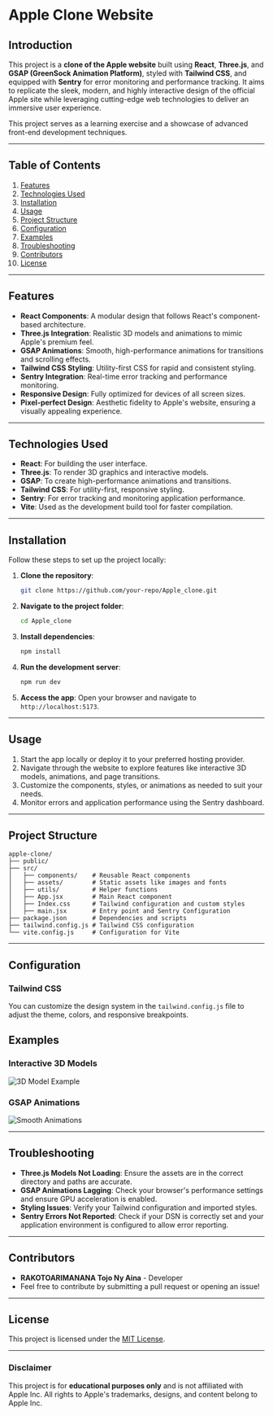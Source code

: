 
# Apple Clone Website

## Introduction

This project is a **clone of the Apple website** built using **React**, **Three.js**, and **GSAP (GreenSock Animation Platform)**, styled with **Tailwind CSS**, and equipped with **Sentry** for error monitoring and performance tracking. It aims to replicate the sleek, modern, and highly interactive design of the official Apple site while leveraging cutting-edge web technologies to deliver an immersive user experience.

This project serves as a learning exercise and a showcase of advanced front-end development techniques.

---

## Table of Contents

1. [Features](#features)  
2. [Technologies Used](#technologies-used)  
3. [Installation](#installation)  
4. [Usage](#usage)  
5. [Project Structure](#project-structure)  
6. [Configuration](#configuration)  
7. [Examples](#examples)  
8. [Troubleshooting](#troubleshooting)  
9. [Contributors](#contributors)  
10. [License](#license)

---

## Features

- **React Components**: A modular design that follows React's component-based architecture.  
- **Three.js Integration**: Realistic 3D models and animations to mimic Apple's premium feel.  
- **GSAP Animations**: Smooth, high-performance animations for transitions and scrolling effects.  
- **Tailwind CSS Styling**: Utility-first CSS for rapid and consistent styling.  
- **Sentry Integration**: Real-time error tracking and performance monitoring.  
- **Responsive Design**: Fully optimized for devices of all screen sizes.  
- **Pixel-perfect Design**: Aesthetic fidelity to Apple's website, ensuring a visually appealing experience.

---

## Technologies Used

- **React**: For building the user interface.  
- **Three.js**: To render 3D graphics and interactive models.  
- **GSAP**: To create high-performance animations and transitions.  
- **Tailwind CSS**: For utility-first, responsive styling.  
- **Sentry**: For error tracking and monitoring application performance.  
- **Vite**: Used as the development build tool for faster compilation.

---

## Installation

Follow these steps to set up the project locally:

1. **Clone the repository**:
   ```bash
   git clone https://github.com/your-repo/Apple_clone.git
   ```
2. **Navigate to the project folder**:
   ```bash
   cd Apple_clone
   ```
3. **Install dependencies**:
   ```bash
   npm install
   ```
4. **Run the development server**:
   ```bash
   npm run dev
   ```
5. **Access the app**:
   Open your browser and navigate to `http://localhost:5173`.

---

## Usage

1. Start the app locally or deploy it to your preferred hosting provider.  
2. Navigate through the website to explore features like interactive 3D models, animations, and page transitions.  
3. Customize the components, styles, or animations as needed to suit your needs.  
4. Monitor errors and application performance using the Sentry dashboard.

---

## Project Structure

```plaintext
apple-clone/
├── public/
├── src/
│   ├── components/    # Reusable React components
│   ├── assets/        # Static assets like images and fonts
│   ├── utils/         # Helper functions
│   ├── App.jsx        # Main React component
│   ├── Index.css      # Tailwind configuration and custom styles
│   ├── main.jsx       # Entry point and Sentry Configuration
├── package.json       # Dependencies and scripts
├── tailwind.config.js # Tailwind CSS configuration
└── vite.config.js     # Configuration for Vite
```

---

## Configuration

### Tailwind CSS
You can customize the design system in the `tailwind.config.js` file to adjust the theme, colors, and responsive breakpoints.

## Examples

### Interactive 3D Models
![3D Model Example](https://miro.medium.com/v2/resize:fit:1400/1*YLVRg-Y5aOwMeDpgHXHApw.gif)

### GSAP Animations
![Smooth Animations](https://camo.githubusercontent.com/5a9a6b2134e7c8a52c1924e22928517270340a1c6011b7267d766ebc2d5f2b31/68747470733a2f2f63646e2e64726962626c652e636f6d2f7370616365732f66696c6c2f6753617050726f6a6563742e676966)

---

## Troubleshooting

- **Three.js Models Not Loading**: Ensure the assets are in the correct directory and paths are accurate.  
- **GSAP Animations Lagging**: Check your browser's performance settings and ensure GPU acceleration is enabled.  
- **Styling Issues**: Verify your Tailwind configuration and imported styles.  
- **Sentry Errors Not Reported**: Check if your DSN is correctly set and your application environment is configured to allow error reporting.

---

## Contributors

- **RAKOTOARIMANANA Tojo Ny Aina** - Developer  
- Feel free to contribute by submitting a pull request or opening an issue!

---

## License

This project is licensed under the [MIT License](LICENSE).  

---

### Disclaimer

This project is for **educational purposes only** and is not affiliated with Apple Inc. All rights to Apple's trademarks, designs, and content belong to Apple Inc.
```

